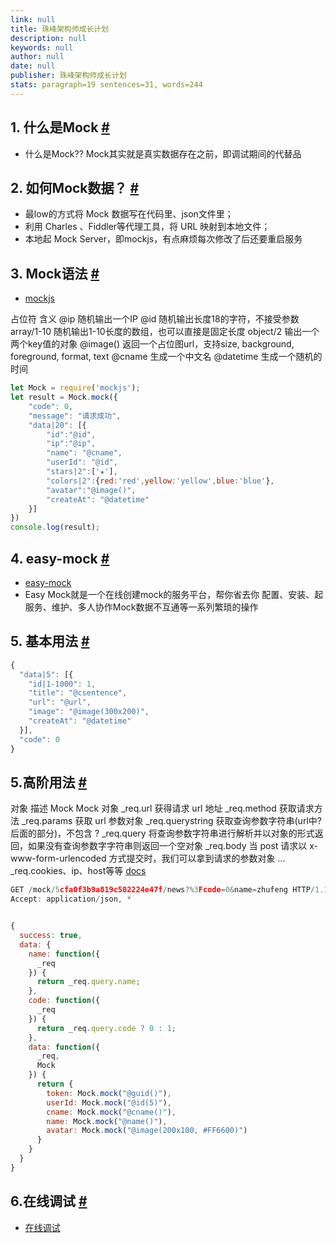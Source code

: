 ```yaml
---
link: null
title: 珠峰架构师成长计划
description: null
keywords: null
author: null
date: null
publisher: 珠峰架构师成长计划
stats: paragraph=19 sentences=31, words=244
---
```

## 1. 什么是Mock [#](#t01-什么是mock)

* 什么是Mock?? Mock其实就是真实数据存在之前，即调试期间的代替品

## 2. 如何Mock数据？ [#](#t12-如何mock数据)

* 最low的方式将 Mock 数据写在代码里、json文件里；
* 利用 Charles 、Fiddler等代理工具，将 URL 映射到本地文件；
* 本地起 Mock Server，即mockjs，有点麻烦每次修改了后还要重启服务

## 3. Mock语法 [#](#t23-mock语法)

* [mockjs](http://mockjs.com/examples.html)

占位符 含义 @ip 随机输出一个IP @id 随机输出长度18的字符，不接受参数 array/1-10 随机输出1-10长度的数组，也可以直接是固定长度 object/2 输出一个两个key值的对象 @image() 返回一个占位图url，支持size, background, foreground, format, text @cname 生成一个中文名 @datetime 生成一个随机的时间

```js
let Mock = require('mockjs');
let result = Mock.mock({
    "code": 0,
    "message": "请求成功",
    "data|20": [{
        "id":"@id",
        "ip":"@ip",
        "name": "@cname",
        "userId": "@id",
        "stars|2":['★'],
        "colors|2":{red:'red',yellow:'yellow',blue:'blue'},
        "avatar":"@image()",
        "createAt": "@datetime"
    }]
})
console.log(result);
```

## 4. easy-mock [#](#t34-easy-mock)

* [easy-mock](https://easy-mock.com/)
* Easy Mock就是一个在线创建mock的服务平台，帮你省去你 配置、安装、起服务、维护、多人协作Mock数据不互通等一系列繁琐的操作

## 5. 基本用法 [#](#t45-基本用法)

```js
{
  "data|5": [{
    "id|1-1000": 1,
    "title": "@csentence",
    "url": "@url",
    "image": "@image(300x200)",
    "createAt": "@datetime"
  }],
  "code": 0
}
```

## 5.高阶用法 [#](#t55高阶用法)

对象 描述 Mock Mock 对象 _req.url 获得请求 url 地址 _req.method 获取请求方法 _req.params 获取 url 参数对象 _req.querystring 获取查询参数字符串(url中?后面的部分)，不包含 ? _req.query 将查询参数字符串进行解析并以对象的形式返回，如果没有查询参数字字符串则返回一个空对象 _req.body 当 post 请求以 x-www-form-urlencoded 方式提交时，我们可以拿到请求的参数对象 ... _req.cookies、ip、host等等
[docs](https://easy-mock.com/docs)

```js
GET /mock/5cfa0f3b9a819c502224e47f/news?%3Fcode=0&name=zhufeng HTTP/1.1
Accept: application/json, *
```

```js

{
  success: true,
  data: {
    name: function({
      _req
    }) {
      return _req.query.name;
    },
    code: function({
      _req
    }) {
      return _req.query.code ? 0 : 1;
    },
    data: function({
      _req,
      Mock
    }) {
      return {
        token: Mock.mock("@guid()"),
        userId: Mock.mock("@id(5)"),
        cname: Mock.mock("@cname()"),
        name: Mock.mock("@name()"),
        avatar: Mock.mock("@image(200x100, #FF6600)")
      }
    }
  }
}
```

## 6.在线调试 [#](#t66在线调试)

* [在线调试](https://easy-mock.com/mock/5a0aad39eace86040209063d/pjhApi_1510649145466/api/common/logins#!method=post)
